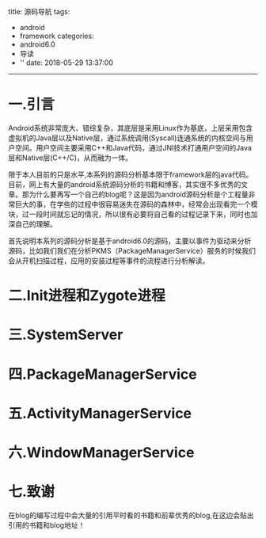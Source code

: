 title: 源码导航
tags:
  - android
  - framework
categories:
  - android6.0
  - 导读
  - ''
date: 2018-05-29 13:37:00
---
# 一.引言
Android系统非常庞大、错综复杂，其底层是采用Linux作为基底，上层采用包含虚拟机的Java层以及Native层，通过系统调用(Syscall)连通系统的内核空间与用户空间。用户空间主要采用C++和Java代码，通过JNI技术打通用户空间的Java层和Native层(C++/C)，从而融为一体。

限于本人目前的只是水平,本系列的源码分析基本限于framework层的java代码。目前，网上有大量的android系统源码分析的书籍和博客，其实很不多优秀的文章。那为什么要再写一个自己的blog呢？这是因为android源码分析是个工程量非常巨大的事，在学些的过程中很容易迷失在源码的森林中，经常会出现看完一个模块，过一段时间就忘记的情况，所以很有必要将自己看的过程记录下来，同时也加深自己的理解。

首先说明本系列的源码分析是基于android6.0的源码，主要以事件为驱动来分析源码，比如我们我们在分析PKMS（PackageManagerService）服务的时候我们会从开机扫描过程，应用的安装过程等事件的流程进行分析解读。

# 二.Init进程和Zygote进程
# 三.SystemServer
# 四.PackageManagerService
# 五.ActivityManagerService
# 六.WindowManagerService
# 七.致谢
在blog的编写过程中会大量的引用平时看的书籍和前辈优秀的blog,在这边会贴出引用的书籍和blog地址！